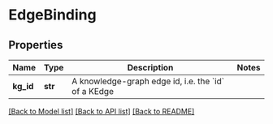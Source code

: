 # EdgeBinding

## Properties
Name | Type | Description | Notes
------------ | ------------- | ------------- | -------------
**kg_id** | **str** | A knowledge-graph edge id, i.e. the &#x60;id&#x60; of a KEdge | 

[[Back to Model list]](../README.md#documentation-for-models) [[Back to API list]](../README.md#documentation-for-api-endpoints) [[Back to README]](../README.md)


